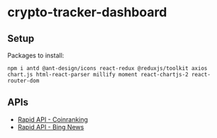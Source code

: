 # crypto-tracker-dashboard

## Setup

Packages to install:
```
npm i antd @ant-design/icons react-redux @reduxjs/toolkit axios chart.js html-react-parser millify moment react-chartjs-2 react-router-dom
```

## APIs

- [Rapid API - Coinranking](https://rapidapi.com/Coinranking/api/coinranking1)
- [Rapid API - Bing News](https://rapidapi.com/microsoft-azure-org-microsoft-cognitive-services/api/bing-news-search1)